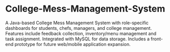# College-Mess-Management-System
A Java-based College Mess Management System with role-specific dashboards for students, chefs, managers, and college management. Features include feedback collection, inventory/menu management and task assignment. Integrated with MySQL for data storage. Includes a front-end prototype for future web/mobile application expansion.
